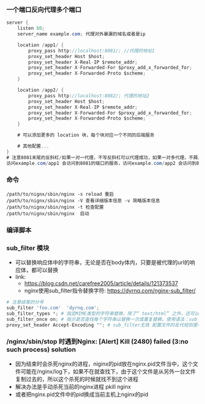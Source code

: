 ### 一个端口反向代理多个端口
```cs
server {
    listen 80;
    server_name example.com; 代理对外暴漏的域名或者是ip

    location /app1/ {
        proxy_pass http://localhost:8081/; //代理的地址1
        proxy_set_header Host $host;
        proxy_set_header X-Real-IP $remote_addr;
        proxy_set_header X-Forwarded-For $proxy_add_x_forwarded_for;
        proxy_set_header X-Forwarded-Proto $scheme;
    }

    location /app2/ {
        proxy_pass http://localhost:8082/; 代理的地址2
        proxy_set_header Host $host;
        proxy_set_header X-Real-IP $remote_addr;
        proxy_set_header X-Forwarded-For $proxy_add_x_forwarded_for;
        proxy_set_header X-Forwarded-Proto $scheme;
    }

    # 可以添加更多的 location 块，每个块对应一个不同的后端服务

    # 其他配置...
}
# 注意8081末尾的反斜杠/如果一对一代理，不写反斜杠可以代理成功，如果一对多代理，不屑反斜杠就代理不成功
访问example.com/app1 会访问到8081的端口的服务，访问example.com/app2 会访问到8082的端口的服务
```
### 命令
```
/path/to/nignx/sbin/nginx -s reload 重启
/path/to/nignx/sbin/nginx -V 查看详细版本信息 -v 简略版本信息
/path/to/nignx/sbin/nginx -t 检查配置
/path/to/nignx/sbin/nginx  启动
```
### 编译脚本
### sub_filter 模块
- 可以替换响应体中的字符串，无论是否在body体内，只要是被代理的url的响应体，都可以替换
- link:
    - https://blog.csdn.net/carefree2005/article/details/121373537
    - nginx使用sub_filter指令替换字符: https://dyrnq.com/nginx-sub_filter/
```py
# 注意结尾的分号
sub_filter 'foo.com'  'dyrnq.com';
sub_filter_types *; # 指定MIME类型的字符串替换，除了“ text/html” 之外，还可以在指定MIME类型的响应中启用字符串替换。特殊值“ *”匹配任何MIME类型。
sub_filter_once on; # 指示是否查找每个字符串以替换一次或重复替换。使用语法：sub_filter_once on | off，默认on
proxy_set_header Accept-Encoding ""; # sub_filter无效 配置文件的反代规则里增加，如果还不行检查backend应用是否强制开启了gzip压缩。
```
### /nginx/sbin/stop 时遇到Nginx: [Alert] Kill (2480) failed (3:no such process) solution
- 因为结束时会杀死nginx的进程，niginx的pid放在nginx.pid文件当中，这个文件可能在/nginx/log下，如果不在就查找下，由于这个文件是从另外一台文件复制过去的，所以这个杀死的时候就找不到这个进程
- 解决办法是手动杀死当前的nginx进程 pkill nginx
- 或者把nginx.pid文件中的pid换成当前主机上nginx的pid
